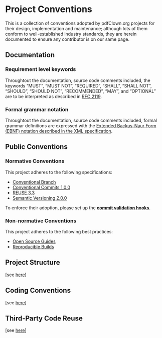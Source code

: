 <!--
  SPDX-FileCopyrightText: 2025 Stefano Chizzolini and contributors

  SPDX-License-Identifier: CC-BY-SA-4.0
-->

# Project Conventions

This is a collection of conventions adopted by pdfClown.org projects for their design, implementation and maintenance; although lots of them conform to well-established industry standards, they are herein documented to ensure any contributor is on our same page.

## Documentation

### Requirement level keywords

Throughtout the documentation, source code comments included, the keywords “MUST”, “MUST NOT”, “REQUIRED”, “SHALL”, “SHALL NOT”, “SHOULD”, “SHOULD NOT”, “RECOMMENDED”, “MAY”, and “OPTIONAL” are to be interpreted as described in [RFC 2119](https://tools.ietf.org/html/rfc2119).

### Formal grammar notation

Throughtout the documentation, source code comments included, formal grammar definitions are expressed with the [Extended Backus-Naur Form (EBNF) notation described in the XML specification](https://www.w3.org/TR/REC-xml/#sec-notation).

##  Public Conventions

### Normative Conventions

This project adheres to the following specifications:

- [Conventional Branch](https://conventional-branch.github.io/)
- [Conventional Commits 1.0.0](https://www.conventionalcommits.org/en/v1.0.0/)
- [REUSE 3.3](https://reuse.software/spec-3.3/)
- [Semantic Versioning 2.0.0](https://semver.org/spec/v2.0.0.html)

To enforce their adoption, please set up the [**commit validation hooks**](building.md#setup).

### Non-normative Conventions

This project adheres to the following best practices:

- [Open Source Guides](https://opensource.guide/)
- [Reproducible Builds](https://reproducible-builds.org/)

## Project Structure

[see [here](structure.md)]

## Coding Conventions

[see [here](coding.md)]

## Third-Party Code Reuse

[see [here](third-party.md)]
